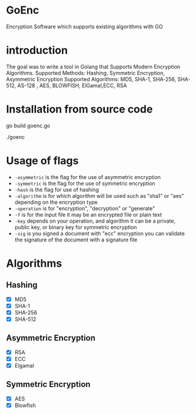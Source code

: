 # GoEnc
Encryption Software which supports existing algorithms with GO


# introduction

The goal was to write a tool in Golang that Supports Modern Encryption Algorithms.
Supported Methods: Hashing, Symmetric Encryption, Asymmetric Encryption
Supported Algorithms: MD5, SHA-1, SHA-256, SHA-512, AS-128 , AES, BLOWFISH, ElGamal,ECC, RSA
 

# Installation from source code
go build goenc.go 

./goenc 

# Usage of flags
- `-asymmetric` is the flag for the use of asymmetric encryption
- `-symmetric` is the flag for the use of symmetric encryption
- `-hash` is the flag for use of hashing
- `-algorithm` is for which algorithm will be used such as "sha1" or "aes" depending on the encryption type
- `-operation` is for "encryption", "decryption" or "generate"
- `-f` is for the input file it may be an encrypted file or plain text
- `-key` depends on your operation, and algorithm it can be a private, public key, or binary key for symmetric encryption
- `-sig` is you signed a document with "ecc" encryption you can validate the signature of the document with a signature file
# Algorithms

## Hashing
- [x] MD5
- [x] SHA-1
- [x] SHA-256
- [x] SHA-512

## Asymmetric Encryption
- [x] RSA
- [X] ECC
- [x] Elgamal
## Symmetric Encryption
- [X] AES
- [x] Blowfish
